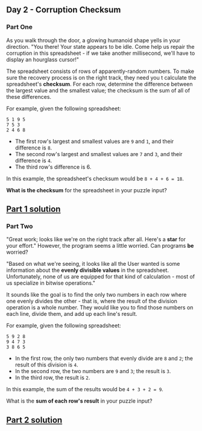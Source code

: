 ## Day 2 - Corruption Checksum
### Part One

As you walk through the door, a glowing humanoid shape yells in your direction. "You there!
Your state appears to be idle. Come help us repair the corruption in this spreadsheet - if we
take another millisecond, we'll have to display an hourglass cursor!"

The spreadsheet consists of rows of apparently-random numbers. To make sure the recovery process
is on the right track, they need you t calculate the spreadsheet's **checksum**. For each row,
determine the difference between the largest value and the smallest value; the checksum is
the sum of all of these differences.

For example, given the following spreadsheet:

```
5 1 9 5
7 5 3
2 4 6 8
```

 * The first row's largest and smallest values are `9` and `1`, and their difference is `8`.
 * The second row's largest and smallest values are `7` and `3`, and their difference is `4`.
 * The third row's difference is 6.

In this example, the spreadsheet's checksum would be `8 + 4 + 6 = 18`.

**What is the checksum** for the spreadsheet in your puzzle input?

[Part 1 solution][1]
--------------------

### Part Two

"Great work; looks like we're on the right track after all. Here's a **star** for your effort."
However, the program seems a little worried. Can programs **be** worried?

"Based on what we're seeing, it looks like all the User wanted is some information about the
**evenly divisible values** in the spreadsheet. Unfortunately, none of us are equipped for
that kind of calculation - most of us specialize in bitwise operations."

It sounds like the goal is to find the only two numbers in each row where one evenly divides
the other - that is, where the result of the division operation is a whole number. They would
like you to find those numbers on each line, divide them, and add up each line's result.

For example, given the following spreadsheet:

```
5 9 2 8
9 4 7 3
3 8 6 5
```

 * In the first row, the only two numbers that evenly divide are `8` and `2`; the result of this
    division is `4`.
 * In the second row, the two numbers are `9` and `3`; the result is `3`.
 * In the third row, the result is `2`.

In this example, the sum of the results would be `4 + 3 + 2 = 9`.

What is the **sum of each row's result** in your puzzle input?

[Part 2 solution][2]
--------------------


[1]: part_1.py
[2]: part_2.py
